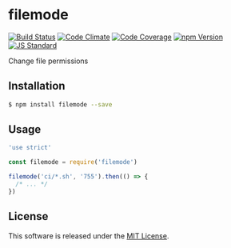 filemode
==========

<!---
This file is generated by ape-tmpl. Do not update manually.
--->

<!-- Badge Start -->
<a name="badges"></a>

[![Build Status][bd_travis_shield_url]][bd_travis_url]
[![Code Climate][bd_codeclimate_shield_url]][bd_codeclimate_url]
[![Code Coverage][bd_codeclimate_coverage_shield_url]][bd_codeclimate_url]
[![npm Version][bd_npm_shield_url]][bd_npm_url]
[![JS Standard][bd_standard_shield_url]][bd_standard_url]

[bd_repo_url]: https://github.com/okunishinishi/node-filemode
[bd_travis_url]: http://travis-ci.org/okunishinishi/node-filemode
[bd_travis_shield_url]: http://img.shields.io/travis/okunishinishi/node-filemode.svg?style=flat
[bd_license_url]: https://github.com/okunishinishi/node-filemode/blob/master/LICENSE
[bd_codeclimate_url]: http://codeclimate.com/github/okunishinishi/node-filemode
[bd_codeclimate_shield_url]: http://img.shields.io/codeclimate/github/okunishinishi/node-filemode.svg?style=flat
[bd_codeclimate_coverage_shield_url]: http://img.shields.io/codeclimate/coverage/github/okunishinishi/node-filemode.svg?style=flat
[bd_gemnasium_url]: https://gemnasium.com/okunishinishi/node-filemode
[bd_gemnasium_shield_url]: https://gemnasium.com/okunishinishi/node-filemode.svg
[bd_npm_url]: http://www.npmjs.org/package/filemode
[bd_npm_shield_url]: http://img.shields.io/npm/v/filemode.svg?style=flat
[bd_standard_url]: http://standardjs.com/
[bd_standard_shield_url]: https://img.shields.io/badge/code%20style-standard-brightgreen.svg

<!-- Badge End -->


<!-- Description Start -->
<a name="description"></a>

Change file permissions

<!-- Description End -->




<!-- Sections Start -->
<a name="sections"></a>

<!-- Section from "doc/guides/01.Installation.md.hbs" Start -->

<a name="section-doc-guides-01-installation-md"></a>
Installation
-----

```bash
$ npm install filemode --save
```


<!-- Section from "doc/guides/01.Installation.md.hbs" End -->

<!-- Section from "doc/guides/02.Usage.md.hbs" Start -->

<a name="section-doc-guides-02-usage-md"></a>
Usage
---------

```javascript
'use strict'

const filemode = require('filemode')

filemode('ci/*.sh', '755').then(() => {
  /* ... */
})

```


<!-- Section from "doc/guides/02.Usage.md.hbs" End -->


<!-- Sections Start -->


<!-- LICENSE Start -->
<a name="license"></a>

License
-------
This software is released under the [MIT License](https://github.com/okunishinishi/node-filemode/blob/master/LICENSE).

<!-- LICENSE End -->


